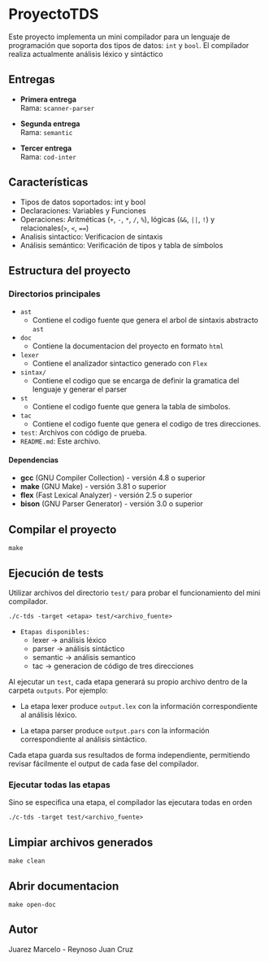 # ProyectoTDS
  
Este proyecto implementa un mini compilador para un lenguaje de programación que soporta dos tipos de datos: `int` y `bool`. El compilador realiza actualmente análisis léxico y sintáctico

## Entregas

- **Primera entrega**  
    Rama: `scanner-parser`

- **Segunda entrega**  
    Rama: `semantic`

- **Tercer entrega**  
    Rama: `cod-inter`

## Características

* Tipos de datos soportados: int y bool
* Declaraciones: Variables y Funciones
* Operaciones: Aritméticas (`+`, `-`, `*`, `/`, `%`), lógicas (`&&`, `||`, `!`) y relacionales(`>`, `<`, `==`)
* Analisis sintactico: Verificacion de sintaxis
* Análisis semántico: Verificación de tipos y tabla de símbolos

##  Estructura del proyecto
### Directorios principales
* `ast`
    *   Contiene el codigo fuente que genera el arbol de sintaxis abstracto `ast`
* `doc`
    *   Contiene la documentacion del proyecto en formato `html`
* `lexer`
    *   Contiene el analizador sintactico generado con `Flex`
*  `sintax/`
    *   Contiene el codigo que se encarga de definir la gramatica del lenguaje y generar el parser
*  `st`
    *   Contiene el codigo fuente que genera la tabla de simbolos.
* `tac`
    *  Contiene el codigo fuente que genera el codigo de tres direcciones.
*   `test`: Archivos con código de prueba.
*   `README.md`: Este archivo.

#### Dependencias
- **gcc** (GNU Compiler Collection) - versión 4.8 o superior
- **make** (GNU Make) - versión 3.81 o superior  
- **flex** (Fast Lexical Analyzer) - versión 2.5 o superior
- **bison** (GNU Parser Generator) - versión 3.0 o superior

## Compilar el proyecto
```
make 
```

## Ejecución de tests
Utilizar archivos del directorio `test/` para probar el funcionamiento del mini compilador.
```
./c-tds -target <etapa> test/<archivo_fuente>
```

* `Etapas disponibles:`
    * lexer → análisis léxico
    * parser → análisis sintáctico
    * semantic → análisis semantico
    * tac → generacion de código de tres direcciones

Al ejecutar un `test`, cada etapa generará su propio archivo dentro de la carpeta `outputs`. Por ejemplo:

* La etapa lexer produce `output.lex` con la información correspondiente al análisis léxico.

* La etapa parser produce `output.pars` con la información correspondiente al análisis sintáctico.

Cada etapa guarda sus resultados de forma independiente, permitiendo revisar fácilmente el output de cada fase del compilador.

### Ejecutar todas las etapas
Sino se especifica una etapa, el compilador las ejecutara todas en orden
```
./c-tds -target test/<archivo_fuente>
```

## Limpiar archivos generados
```
make clean
```

## Abrir documentacion
```
make open-doc
```

## Autor
Juarez Marcelo - Reynoso Juan Cruz